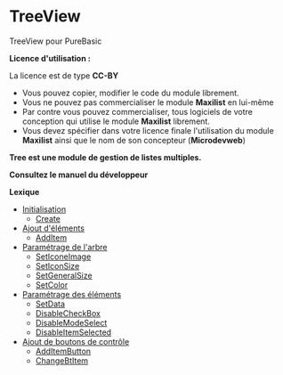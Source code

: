 # TreeView
TreeView pour PureBasic

**Licence d'utilisation :**

La licence est de type **CC-BY** 

+ Vous pouvez copier, modifier le code du module librement.
+ Vous ne pouvez pas commercialiser le module **Maxilist** en lui-même
+ Par contre vous pouvez commercialiser, tous logiciels de votre conception qui utilise le module **Maxilist** librement.
+ Vous devez spécifier dans votre licence finale l'utilisation du module **Maxilist** ainsi que le nom de son concepteur (**Microdevweb**)

**Tree est une module de gestion de listes multiples.**

**Consultez le manuel du développeur**

**Lexique**
+ [Initialisation](https://github.com/microdevweb/TreeView/wiki/Manuel-du-d%C3%A9veloppeur#initialisation)
  + [Create](https://github.com/microdevweb/TreeView/wiki/Manuel-du-d%C3%A9veloppeur#createidxiyiwihi)
+ [Ajout d'éléments](https://github.com/microdevweb/TreeView/wiki/Manuel-du-d%C3%A9veloppeur#additemidtreepositiontextimage0nivels0)
  + [AddItem](https://github.com/microdevweb/TreeView/wiki/Manuel-du-d%C3%A9veloppeur#additemidtreepositiontextimage0nivels0)
+ [Paramétrage de l'arbre](https://github.com/microdevweb/TreeView/wiki/Manuel-du-d%C3%A9veloppeur#param%C3%A9trage-de-larbre)
  + [SetIconeImage](https://github.com/microdevweb/TreeView/wiki/Manuel-du-d%C3%A9veloppeur#seticoneimageidtreeicoepandeicocollapseicocheckonicocheckof)
  + [SetIconSize](https://github.com/microdevweb/TreeView/wiki/Manuel-du-d%C3%A9veloppeur#seticonsizeidtreeexpandsizecheckboxsizeiconesize)
  + [SetGeneralSize](https://github.com/microdevweb/TreeView/wiki/Manuel-du-d%C3%A9veloppeur#setgeneralsizeidtreeheightlineleftmarginupmarginmarginlinehitemoffset)
  + [SetColor](https://github.com/microdevweb/TreeView/wiki/Manuel-du-d%C3%A9veloppeur#setcoloridtreebgcolorfgcolorselectbgcolorselectfgcolorlinecolor)
+ [Paramétrage des éléments](https://github.com/microdevweb/TreeView/wiki/Manuel-du-d%C3%A9veloppeur#param%C3%A9trage-des-%C3%A9l%C3%A9ments)
  + [SetData](https://github.com/microdevweb/TreeView/wiki/Manuel-du-d%C3%A9veloppeur#setdataidtreeitemtypevalue)
  + [DisableCheckBox](https://github.com/microdevweb/TreeView/wiki/Manuel-du-d%C3%A9veloppeur#disablecheckboxidtreeitemstateb)
  + [DisableModeSelect](https://github.com/microdevweb/TreeView/wiki/Manuel-du-d%C3%A9veloppeur#disablemodeselectidtree)
  + [DisableItemSelected](https://github.com/microdevweb/TreeView/wiki/Manuel-du-d%C3%A9veloppeur#disableitemselectedidtreeitemstateb)
+ [Ajout de boutons de contrôle](https://github.com/microdevweb/TreeView/wiki/Manuel-du-d%C3%A9veloppeur#ajout-de-boutons-de-contr%C3%B4le)
   + [AddItemButton](https://github.com/microdevweb/TreeView/wiki/Manuel-du-d%C3%A9veloppeur#additembuttonidtreeitemiconesizecallbackhelpmsgs)
   + [ChangeBtItem](https://github.com/microdevweb/TreeView/wiki/Manuel-du-d%C3%A9veloppeur#changebtitemidtreeitembuttoniconesizecallback)
